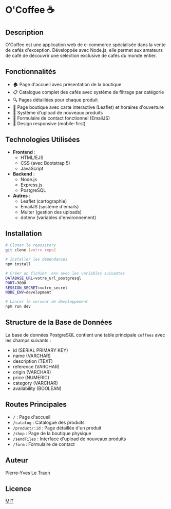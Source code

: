 # O'Coffee ☕

## Description

O'Coffee est une application web de e-commerce spécialisée dans la vente de cafés d'exception. Développée avec Node.js, elle permet aux amateurs de café de découvrir une sélection exclusive de cafés du monde entier.

## Fonctionnalités

- 🏠 Page d'accueil avec présentation de la boutique
- 📋 Catalogue complet des cafés avec système de filtrage par catégorie
- 🔍 Pages détaillées pour chaque produit
- 📍 Page boutique avec carte interactive (Leaflet) et horaires d'ouverture
- 📝 Système d'upload de nouveaux produits
- 📧 Formulaire de contact fonctionnel (EmailJS)
- 📱 Design responsive (mobile-first)

## Technologies Utilisées

- **Frontend** :
  - HTML/EJS
  - CSS (avec Bootstrap 5)
  - JavaScript
- **Backend** :
  - Node.js
  - Express.js
  - PostgreSQL
- **Autres** :
  - Leaflet (cartographie)
  - EmailJS (système d'emails)
  - Multer (gestion des uploads)
  - dotenv (variables d'environnement)

## Installation

```bash
# Cloner le repository
git clone [votre-repo]

# Installer les dépendances
npm install

# Créer un fichier .env avec les variables suivantes
DATABASE_URL=votre_url_postgresql
PORT=3000
SESSION_SECRET=votre_secret
NODE_ENV=development

# Lancer le serveur de développement
npm run dev
```

## Structure de la Base de Données

La base de données PostgreSQL contient une table principale `coffees` avec les champs suivants :

- id (SERIAL PRIMARY KEY)
- name (VARCHAR)
- description (TEXT)
- reference (VARCHAR)
- origin (VARCHAR)
- price (NUMERIC)
- category (VARCHAR)
- availability (BOOLEAN)

## Routes Principales

- `/` : Page d'accueil
- `/catalog` : Catalogue des produits
- `/product/:id` : Page détaillée d'un produit
- `/shop` : Page de la boutique physique
- `/sendFiles` : Interface d'upload de nouveaux produits
- `/form` : Formulaire de contact

## Auteur

Pierre-Yves Le Traon

## Licence

[MIT](https://opensource.org/licenses/MIT)
